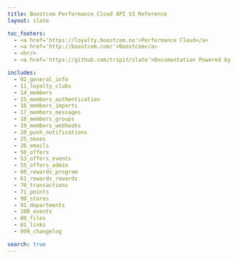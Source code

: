 ```yaml
---
title: Boostcom Performance Cloud API V3 Reference
layout: slate

toc_footers:
  - <a href='https://loyalty.boostcom.no'>Performance Cloud</a>
  - <a href='http://boostcom.com/'>Boostcom</a>
  - <hr/>
  - <a href='https://github.com/tripit/slate'>Documentation Powered by Slate</a>

includes:
  - 02_general_info
  - 11_loyalty_clubs
  - 14_members
  - 15_members_authentication
  - 16_members_imports
  - 17_members_messages
  - 18_members_groups
  - 19_members_webhooks
  - 20_push_notifications
  - 25_smses
  - 26_emails
  - 50_offers
  - 53_offers_events
  - 55_offers_admin
  - 60_rewards_program
  - 61_rewards_rewards
  - 70_transactions
  - 71_points
  - 90_stores
  - 91_departments
  - 100_events
  - 80_files
  - 81_links  
  - 999_changelog

search: true
---
```

